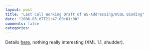 ```yaml
---
layout: post
title: "Last Call Working Draft of WS-Addressing/WSDL Binding"
date: "2006-03-07T21:47:00+01:00"
comments: false
categories: 
---
```


<p>Details <a href="http://www.w3.org/TR/2006/WD-ws-addr-wsdl-20060216">here</a>, nothing really interesting (XML 1.1, shudder).</p>



